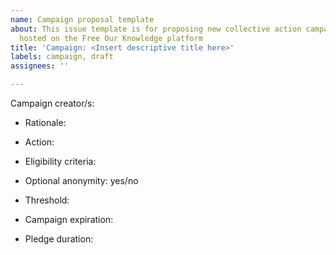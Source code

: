 ```yaml
---
name: Campaign proposal template
about: This issue template is for proposing new collective action campaigns to be
  hosted on the Free Our Knowledge platform
title: 'Campaign: <Insert descriptive title here>'
labels: campaign, draft
assignees: ''

---
```


<!---
Thanks for proposing a new collective action campaign for Project FOK! Campaigns should follow the general format: "When X researchers have signed this campaign, they will all do Y together", where X is a target number of people and Y is a specific action that they plan to take. If your campaign doesn't fit this format, please get in touch with the project team to discuss.

  Instructions:
  1. Add your campaign title in the Title field above ^
  2. Add your GitHub username and anyone else who will be developing this campaign below --->
Campaign creator/s: 

<!---
  3. Fill in as much of the following information as you can. It's ok if you don't have all the answers just yet, and feel free to delete any parts that aren't relevant. Start with a brief description of why this campaign is needed (try to be succinct) ---> 
* Rationale: 

<!---
  4. What is the action that signatories will carry out (e.g. upload one dataset)? Ideally this should be public in some way, so we can monitor compliance after pledges activate. --->
* Action: 

<!---
  5. Describe if there are any constraints on who can sign the pledge (e.g. only researchers in a particular field): --->
* Eligibility criteria: 

<!---
  6. Will signatories have the option to remain anonymous prior to their pledge activating? (note that all names are made public once the campaign reaches threshold, irrespective of this setting) --->
* Optional anonymity: yes/no

<!---
  7. What is the critical mass of signatures that will trigger the pledges to activate (e.g. 100)? --->
* Threshold: 

<!---
  8. Will the campaign expire if the threshold is not reached within a certain time frame (e.g. 1 year)? --->
* Campaign expiration:

<!---
  9. Is there a time limit on how long pledges remain active (e.g., 2 years)? (in many cases this will be irrelevant as the pledge will simply expire after the action is carried out once) --->
* Pledge duration: 

<!---
  10. Finally, when you're happy with everything click 'Submit new issue'  --->
